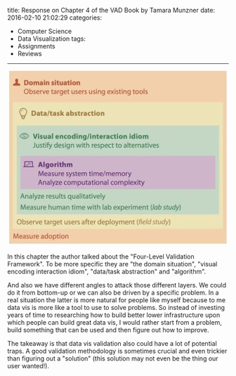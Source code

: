 title: Response on Chapter 4 of the VAD Book by Tamara Munzner
date: 2016-02-10 21:02:29
categories:
- Computer Science
- Data Visualization
tags:
- Assignments
- Reviews
---

![The Four-level Framework](/images/fourlevelsofvalidation.png)

In this chapter the author talked about the "Four-Level Validation Framework". To be more specific they are "the domain situation", "visual encoding interaction idiom", "data/task abstraction" and "algorithm".

And also we have different angles to attack those different layers. We could do it from bottom-up or we can also be driven by a specific problem. In a real situation the latter is more natural for people like myself because to me data vis is more like a tool to use to solve problems. So instead of investing years of time to researching how to build better lower infrastructure upon which people can build great data vis, I would rather start from a problem, build something that can be used and then figure out how to improve.

The takeaway is that data vis validation also could have a lot of potential traps. A good validation methodology is sometimes crucial and even trickier than figuring out a "solution" (this solution may not even be the thing our user wanted!).
